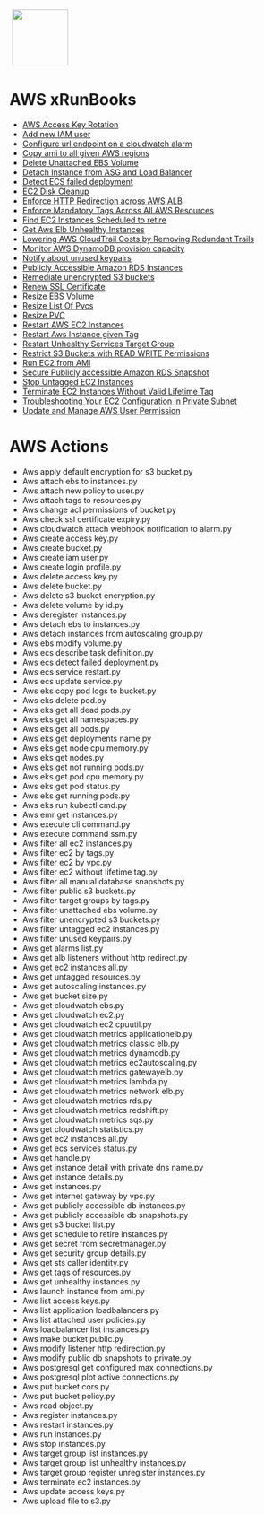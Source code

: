 <img align="center" src="https://unskript.com/assets/favicon.png" width="100" height="100" style="padding: 5px">

 # AWS xRunBooks

* [AWS Access Key Rotation](https://github.com/unskript/Awesome-CloudOps-Automation/tree/master)
* [Add new IAM user](https://github.com/unskript/Awesome-CloudOps-Automation/tree/master)
* [Configure url endpoint on a cloudwatch alarm](https://github.com/unskript/Awesome-CloudOps-Automation/tree/master)
* [Copy ami to all given AWS regions](https://github.com/unskript/Awesome-CloudOps-Automation/tree/master)
* [Delete Unattached EBS Volume](https://github.com/unskript/Awesome-CloudOps-Automation/tree/master)
* [Detach Instance from ASG and Load Balancer](https://github.com/unskript/Awesome-CloudOps-Automation/tree/master)
* [Detect ECS failed deployment](https://github.com/unskript/Awesome-CloudOps-Automation/tree/master)
* [EC2 Disk Cleanup](https://github.com/unskript/Awesome-CloudOps-Automation/tree/master)
* [Enforce HTTP Redirection across AWS ALB](https://github.com/unskript/Awesome-CloudOps-Automation/tree/master)
* [Enforce Mandatory Tags Across All AWS Resources](https://github.com/unskript/Awesome-CloudOps-Automation/tree/master)
* [Find EC2 Instances Scheduled to retire](https://github.com/unskript/Awesome-CloudOps-Automation/tree/master)
* [Get Aws Elb Unhealthy Instances](https://github.com/unskript/Awesome-CloudOps-Automation/tree/master)
* [Lowering AWS CloudTrail Costs by Removing Redundant Trails](https://github.com/unskript/Awesome-CloudOps-Automation/tree/master)
* [Monitor AWS DynamoDB provision capacity](https://github.com/unskript/Awesome-CloudOps-Automation/tree/master)
* [Notify about unused keypairs](https://github.com/unskript/Awesome-CloudOps-Automation/tree/master)
* [Publicly Accessible Amazon RDS Instances](https://github.com/unskript/Awesome-CloudOps-Automation/tree/master)
* [Remediate unencrypted S3 buckets](https://github.com/unskript/Awesome-CloudOps-Automation/tree/master)
* [Renew SSL Certificate](https://github.com/unskript/Awesome-CloudOps-Automation/tree/master)
* [Resize EBS Volume](https://github.com/unskript/Awesome-CloudOps-Automation/tree/master)
* [Resize List Of Pvcs](https://github.com/unskript/Awesome-CloudOps-Automation/tree/master)
* [Resize PVC](https://github.com/unskript/Awesome-CloudOps-Automation/tree/master)
* [Restart AWS EC2 Instances](https://github.com/unskript/Awesome-CloudOps-Automation/tree/master)
* [Restart Aws Instance given Tag](https://github.com/unskript/Awesome-CloudOps-Automation/tree/master)
* [Restart Unhealthy Services Target Group](https://github.com/unskript/Awesome-CloudOps-Automation/tree/master)
* [Restrict S3 Buckets with READ WRITE Permissions](https://github.com/unskript/Awesome-CloudOps-Automation/tree/master)
* [Run EC2 from AMI](https://github.com/unskript/Awesome-CloudOps-Automation/tree/master)
* [Secure Publicly accessible Amazon RDS Snapshot](https://github.com/unskript/Awesome-CloudOps-Automation/tree/master)
* [Stop Untagged EC2 Instances](https://github.com/unskript/Awesome-CloudOps-Automation/tree/master)
* [Terminate EC2 Instances Without Valid Lifetime Tag](https://github.com/unskript/Awesome-CloudOps-Automation/tree/master)
* [Troubleshooting Your EC2 Configuration in Private Subnet](https://github.com/unskript/Awesome-CloudOps-Automation/tree/master)
* [Update and Manage AWS User Permission](https://github.com/unskript/Awesome-CloudOps-Automation/tree/master)


 # AWS Actions 

* Aws apply default encryption for s3 bucket.py
* Aws attach ebs to instances.py
* Aws attach new policy to user.py
* Aws attach tags to resources.py
* Aws change acl permissions of bucket.py
* Aws check ssl certificate expiry.py
* Aws cloudwatch attach webhook notification to alarm.py
* Aws create access key.py
* Aws create bucket.py
* Aws create iam user.py
* Aws create login profile.py
* Aws delete access key.py
* Aws delete bucket.py
* Aws delete s3 bucket encryption.py
* Aws delete volume by id.py
* Aws deregister instances.py
* Aws detach ebs to instances.py
* Aws detach instances from autoscaling group.py
* Aws ebs modify volume.py
* Aws ecs describe task definition.py
* Aws ecs detect failed deployment.py
* Aws ecs service restart.py
* Aws ecs update service.py
* Aws eks copy pod logs to bucket.py
* Aws eks delete pod.py
* Aws eks get all dead pods.py
* Aws eks get all namespaces.py
* Aws eks get all pods.py
* Aws eks get deployments name.py
* Aws eks get node cpu memory.py
* Aws eks get nodes.py
* Aws eks get not running pods.py
* Aws eks get pod cpu memory.py
* Aws eks get pod status.py
* Aws eks get running pods.py
* Aws eks run kubectl cmd.py
* Aws emr get instances.py
* Aws execute cli command.py
* Aws execute command ssm.py
* Aws filter all ec2 instances.py
* Aws filter ec2 by tags.py
* Aws filter ec2 by vpc.py
* Aws filter ec2 without lifetime tag.py
* Aws filter all manual database snapshots.py
* Aws filter public s3 buckets.py
* Aws filter target groups by tags.py
* Aws filter unattached ebs volume.py
* Aws filter unencrypted s3 buckets.py
* Aws filter untagged ec2 instances.py
* Aws filter unused keypairs.py
* Aws get alarms list.py
* Aws get alb listeners without http redirect.py
* Aws get ec2 instances all.py
* Aws get untagged resources.py
* Aws get autoscaling instances.py
* Aws get bucket size.py
* Aws get cloudwatch ebs.py
* Aws get cloudwatch ec2.py
* Aws get cloudwatch ec2 cpuutil.py
* Aws get cloudwatch metrics applicationelb.py
* Aws get cloudwatch metrics classic elb.py
* Aws get cloudwatch metrics dynamodb.py
* Aws get cloudwatch metrics ec2autoscaling.py
* Aws get cloudwatch metrics gatewayelb.py
* Aws get cloudwatch metrics lambda.py
* Aws get cloudwatch metrics network elb.py
* Aws get cloudwatch metrics rds.py
* Aws get cloudwatch metrics redshift.py
* Aws get cloudwatch metrics sqs.py
* Aws get cloudwatch statistics.py
* Aws get ec2 instances all.py
* Aws get ecs services status.py
* Aws get handle.py
* Aws get instance detail with private dns name.py
* Aws get instance details.py
* Aws get instances.py
* Aws get internet gateway by vpc.py
* Aws get publicly accessible db instances.py
* Aws get publicly accessible db snapshots.py
* Aws get s3 bucket list.py
* Aws get schedule to retire instances.py
* Aws get secret from secretmanager.py
* Aws get security group details.py
* Aws get sts caller identity.py
* Aws get tags of resources.py
* Aws get unhealthy instances.py
* Aws launch instance from ami.py
* Aws list access keys.py
* Aws list application loadbalancers.py
* Aws list attached user policies.py
* Aws loadbalancer list instances.py
* Aws make bucket public.py
* Aws modify listener http redirection.py
* Aws modify public db snapshots to private.py
* Aws postgresql get configured max connections.py
* Aws postgresql plot active connections.py
* Aws put bucket cors.py
* Aws put bucket policy.py
* Aws read object.py
* Aws register instances.py
* Aws restart instances.py
* Aws run instances.py
* Aws stop instances.py
* Aws target group list instances.py
* Aws target group list unhealthy instances.py
* Aws target group register unregister instances.py
* Aws terminate ec2 instances.py
* Aws update access keys.py
* Aws upload file to s3.py
